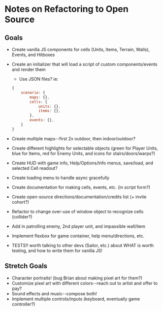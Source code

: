 # Notes on Refactoring to Open Source


## Goals

   * Create vanilla JS components for cells (Units, Items, Terrain, Walls), Events, and Hitboxes
   * Create an initializer that will load a script of custom components/events and render them
       * Use JSON files? ie:

        ```javascript
        {
            scenario: {
                maps: {},
                cells: {
                    units: {},
                    items: {},
                },
                events: {},
            }
        }
        ```
        
   * Create multiple maps--first 2x outdoor, then indoor/outdoor?
   * Create different highlights for selectable objects (green for Player Units, blue for Items, red for Enemy Units, and icons for stairs/doors/warps?)
   * Create HUD with game info, Help/Options/Info menus, save/load, and selected Cell readout?
   * Create loading menu to handle async gracefully
   * Create documentation for making cells, events, etc. (in script form?)
   * Create open-source directions/documentation/credits list (+ invite cohort?)
   * Refactor to change over-use of window object to recognize cells (collider?)
   * Add in patrolling enemy, 2nd player unit, and impassible wall/item
   * Implement flexbox for game container, help menu/directions, etc.
   * TESTS!! worth talking to other devs (Sailor, etc.) about WHAT is worth testing, and how to write them for vanilla JS!


## Stretch Goals

   * Character portraits! (bug Brian about making pixel art for them?)
   * Customize pixel art with different colors--reach out to artist and offer to pay?
   * Sound effects and music--compose both!
   * Implement multiple controls/inputs (keyboard, eventually game controller?)

